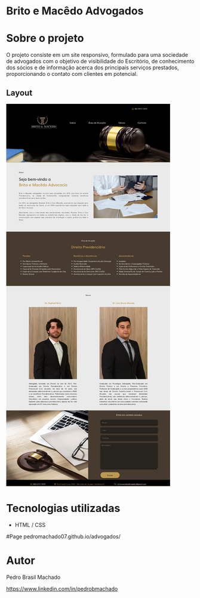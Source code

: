
# Brito e Macêdo Advogados


# Sobre o projeto
O projeto consiste em um site responsivo, formulado para uma sociedade de advogados com o objetivo de visibilidade do Escritório, de conhecimento dos sócios e de informação acerca dos principais serviços prestados, proporcionando o contato com clientes em potencial.

## Layout 
![Web 1](britomacedo.png)





# Tecnologias utilizadas

- HTML / CSS 

#Page
 pedromachado07.github.io/advogados/



# Autor

Pedro Brasil Machado

https://www.linkedin.com/in/pedrobmachado

